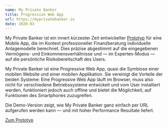 ```yaml
---
name: My Private Banker
title: Progressive Web App
url: https://myprivatebanker.io
date: 2020-03
---
```

My Private Banker ist ein innert kürzester Zeit entwickelter [Prototyp](https://myprivatebanker.io/) für eine Mobile App, die im Kontext professioneller Finanzberatung individuelle Anlagemodelle berechnet. Dies präzise abgestimmt auf die eingegebenen Vermögens- und Einkommensverhältnisse und — im Experten-Modus — auf die persönliche Risikobereitschaft des Users.

My Private Banker ist eine Progressive Web App, quasi die Symbiose einer mobilen Website und einer mobilen Applikation. Sie vereinigt die Vorteile der beiden Systeme: Eine Progressive Web App läuft im Browser, muss also nicht für verschiedene Betriebssysteme entwickelt und vom User installiert werden, funktioniert jedoch auch offline und bietet die Möglichkeit, auf Funktionen des Smartphones zuzugreifen.

Die Demo-Version zeigt, wie My Private Banker ganz einfach per URL aufgerufen werden kann — und mit hoher Performance Resultate liefert.

[Zum Prototyp](https://myprivatebanker.io/)
